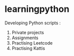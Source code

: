 # learningpython
Developing Python scripts :
1. Private projects
2. Assignments
3. Practising Leetcode
4. Practising Kattis

